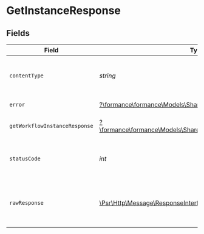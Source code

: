 # GetInstanceResponse


## Fields

| Field                                                                                                               | Type                                                                                                                | Required                                                                                                            | Description                                                                                                         |
| ------------------------------------------------------------------------------------------------------------------- | ------------------------------------------------------------------------------------------------------------------- | ------------------------------------------------------------------------------------------------------------------- | ------------------------------------------------------------------------------------------------------------------- |
| `contentType`                                                                                                       | *string*                                                                                                            | :heavy_check_mark:                                                                                                  | HTTP response content type for this operation                                                                       |
| `error`                                                                                                             | [?\formance\formance\Models\Shared\Error](../../Models/Shared/Error.md)                                             | :heavy_minus_sign:                                                                                                  | General error                                                                                                       |
| `getWorkflowInstanceResponse`                                                                                       | [?\formance\formance\Models\Shared\GetWorkflowInstanceResponse](../../Models/Shared/GetWorkflowInstanceResponse.md) | :heavy_minus_sign:                                                                                                  | The workflow instance                                                                                               |
| `statusCode`                                                                                                        | *int*                                                                                                               | :heavy_check_mark:                                                                                                  | HTTP response status code for this operation                                                                        |
| `rawResponse`                                                                                                       | [\Psr\Http\Message\ResponseInterface](https://www.php-fig.org/psr/psr-7/#33-psrhttpmessageresponseinterface)        | :heavy_check_mark:                                                                                                  | Raw HTTP response; suitable for custom response parsing                                                             |
